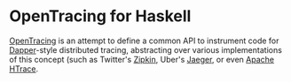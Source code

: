 # OpenTracing for Haskell

[OpenTracing](http://opentracing.io) is an attempt to define a common API to
instrument code for
[Dapper](https://research.google.com/pubs/pub36356.html)-style distributed
tracing, abstracting over various implementations of this concept (such as
Twitter's [Zipkin](https://zipkin.io), Uber's
[Jaeger](https://uber.github.io/jaeger/), or even [Apache
HTrace](http://htrace.incubator.apache.org).
